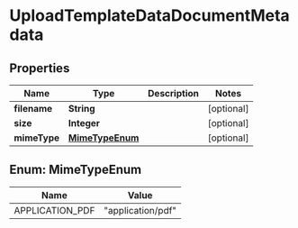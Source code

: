 
# UploadTemplateDataDocumentMetadata

## Properties
Name | Type | Description | Notes
------------ | ------------- | ------------- | -------------
**filename** | **String** |  |  [optional]
**size** | **Integer** |  |  [optional]
**mimeType** | [**MimeTypeEnum**](#MimeTypeEnum) |  |  [optional]


<a name="MimeTypeEnum"></a>
## Enum: MimeTypeEnum
Name | Value
---- | -----
APPLICATION_PDF | &quot;application/pdf&quot;



